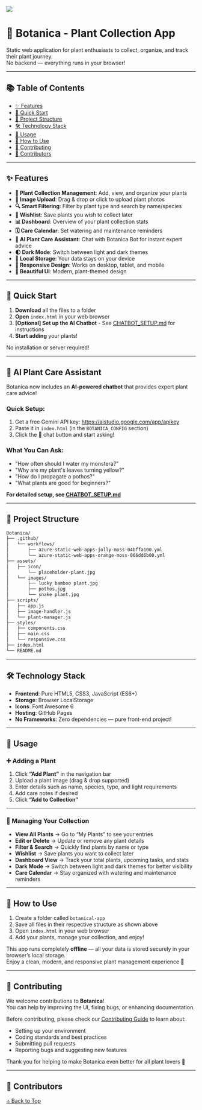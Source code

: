 ![](Botanica_readme.gif)

# 🌿 Botanica - Plant Collection App

Static web application for plant enthusiasts to collect, organize, and track their plant journey.  
No backend — everything runs in your browser!

---

## 📚 Table of Contents

- [✨ Features](#-features)
- [🚀 Quick Start](#-quick-start)
- [📁 Project Structure](#-project-structure)
- [🛠️ Technology Stack](#️-technology-stack)
- [🌟 Usage](#-usage)
- [🎯 How to Use](#-how-to-use)
- [🤝 Contributing](#-contributing)
- [👥 Contributors](#-contributors)

---

## ✨ Features

- **🌱 Plant Collection Management**: Add, view, and organize your plants  
- **📸 Image Upload**: Drag & drop or click to upload plant photos  
- **🔍 Smart Filtering**: Filter by plant type and search by name/species  
- **💚 Wishlist**: Save plants you wish to collect later  
- **📊 Dashboard**: Overview of your plant collection stats  
- **🗓️ Care Calendar**: Set watering and maintenance reminders  
- **🤖 AI Plant Care Assistant**: Chat with Botanica Bot for instant expert advice  
- **🌓 Dark Mode**: Switch between light and dark themes  
- **💾 Local Storage**: Your data stays on your device  
- **📱 Responsive Design**: Works on desktop, tablet, and mobile  
- **🎨 Beautiful UI**: Modern, plant-themed design  

---

## 🚀 Quick Start

1. **Download** all the files to a folder  
2. **Open** `index.html` in your web browser  
3. **[Optional] Set up the AI Chatbot** - See [CHATBOT_SETUP.md](CHATBOT_SETUP.md) for instructions  
4. **Start adding** your plants!  

No installation or server required!

---

## 🤖 AI Plant Care Assistant

Botanica now includes an **AI-powered chatbot** that provides expert plant care advice! 

### Quick Setup:
1. Get a free Gemini API key: https://aistudio.google.com/app/apikey
2. Paste it in `index.html` (in the `BOTANICA_CONFIG` section)
3. Click the 🌱 chat button and start asking!

### What You Can Ask:
- "How often should I water my monstera?"
- "Why are my plant's leaves turning yellow?"
- "How do I propagate a pothos?"
- "What plants are good for beginners?"

**For detailed setup, see [CHATBOT_SETUP.md](CHATBOT_SETUP.md)**

---

## 📁 Project Structure
```bash
Botanica/
├── .github/
│   └── workflows/
│       ├── azure-static-web-apps-jolly-moss-04bffa100.yml
│       └── azure-static-web-apps-orange-moss-066dd6b00.yml
├── assets/
│   ├── icon/
│       └── placeholder-plant.jpg
│   └── images/
│       ├── lucky bamboo plant.jpg
│       ├── pothos.jpg
│       └── snake plant.jpg
├── scripts/
│   ├── app.js
│   ├── image-handler.js
│   └── plant-manager.js
├── styles/
│   ├── components.css
│   ├── main.css
│   └── responsive.css
├── index.html
└── README.md
```
---

## 🛠️ Technology Stack

- **Frontend**: Pure HTML5, CSS3, JavaScript (ES6+)
- **Storage**: Browser LocalStorage
- **Icons**: Font Awesome 6
- **Hosting**: GitHub Pages
- **No Frameworks**: Zero dependencies — pure front-end project!

---

## 🌟 Usage

### ➕ Adding a Plant
1. Click **“Add Plant”** in the navigation bar  
2. Upload a plant image (drag & drop supported)  
3. Enter details such as name, species, type, and light requirements  
4. Add care notes if desired  
5. Click **“Add to Collection”**

---

### 🧭 Managing Your Collection
- **View All Plants** → Go to “My Plants” to see your entries  
- **Edit or Delete** → Update or remove any plant details  
- **Filter & Search** → Quickly find plants by name or type  
- **Wishlist** → Save plants you want to collect later  
- **Dashboard View** → Track your total plants, upcoming tasks, and stats  
- **Dark Mode** → Switch between light and dark themes for better visibility  
- **Care Calendar** → Stay organized with watering and maintenance reminders  

---

## 🎯 How to Use

1. Create a folder called `botanical-app`  
2. Save all files in their respective structure as shown above  
3. Open `index.html` in your web browser  
4. Add your plants, manage your collection, and enjoy!  

This app runs completely **offline** — all your data is stored securely in your browser’s local storage.  
Enjoy a clean, modern, and responsive plant management experience 🌱  

---

## 🤝 Contributing

We welcome contributions to **Botanica**!  
You can help by improving the UI, fixing bugs, or enhancing documentation.

Before contributing, please check our [Contributing Guide](CONTRIBUTING.md) to learn about:
- Setting up your environment  
- Coding standards and best practices  
- Submitting pull requests  
- Reporting bugs and suggesting new features  

Thank you for helping to make Botanica even better for all plant lovers 💚  

---

## 👥 Contributors





[🔝 Back to Top](#-botanica----plant-collection-app)
